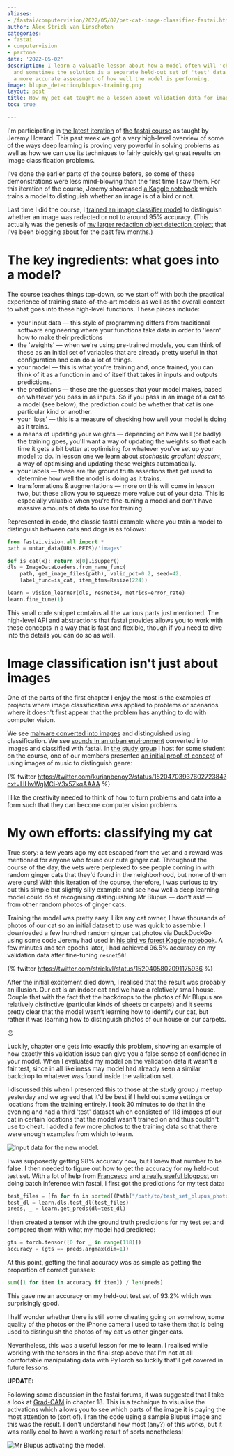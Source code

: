 ```yaml
---
aliases:
- /fastai/computervision/2022/05/02/pet-cat-image-classifier-fastai.html
author: Alex Strick van Linschoten
categories:
- fastai
- computervision
- partone
date: '2022-05-02'
description: I learn a valuable lesson about how a model often will 'cheat' when training
  and sometimes the solution is a separate held-out set of 'test' data which can give
  a more accurate assessment of how well the model is performing.
image: blupus_detection/blupus-training.png
layout: post
title: How my pet cat taught me a lesson about validation data for image classification
toc: true

---
```


I'm participating in [the latest iteration](https://itee.uq.edu.au/event/2022/practical-deep-learning-coders-uq-fastai) of [the fastai course](https://www.fast.ai) as taught by Jeremy Howard. This past week we got a very high-level overview of some of the ways deep learning is proving very powerful in solving problems as well as how we can use its techniques to fairly quickly get great results on image classification problems.

I've done the earlier parts of the course before, so some of these demonstrations were less mind-blowing than the first time I saw them. For this iteration of the course, Jeremy showcased [a Kaggle notebook](https://www.kaggle.com/code/jhoward/is-it-a-bird-creating-a-model-from-your-own-data) which trains a model to distinguish whether an image is of a bird or not.

Last time I did the course, I [trained an image classifier model](https://mlops.systems/fastai/redactionmodel/computervision/datalabelling/2021/09/06/redaction-classification-chapter-2.html#fn:3) to distinguish whether an image was redacted or not to around 95% accuracy. (This actually was the genesis of [my larger redaction object detection project](https://mlops.systems/categories/#redactionmodel) that I've been blogging about for the past few months.)

# The key ingredients: what goes into a model?

The course teaches things top-down, so we start off with both the practical experience of training state-of-the-art models as well as the overall context to what goes into these high-level functions. These pieces include:

- your input data — this style of programming differs from traditional software engineering where your functions take data in order to 'learn' how to make their predictions
- the 'weights' — when we're using pre-trained models, you can think of these as an initial set of variables that are already pretty useful in that configuration and can do a lot of things.
- your model — this is what you're training and, once trained, you can think of it as a function in and of itself that takes in inputs and outputs predictions.
- the predictions — these are the guesses that your model makes, based on whatever you pass in as inputs. So if you pass in an image of a cat to a model (see below), the prediction could be whether that cat is one particular kind or another.
- your 'loss' — this is a measure of checking how well your model is doing as it trains.
- a means of updating your weights — depending on how well (or badly) the training goes, you'll want a way of updating the weights so that each time it gets a bit better at optimising for whatever you've set up your model to do. In lesson one we learn about *stochastic gradient descent*, a way of optimising and updating these weights automatically.
- your labels — these are the ground truth assertions that get used to determine how well the model is doing as it trains.
- transformations & augmentations — more on this will come in lesson two, but these allow you to squeeze more value out of your data. This is especially valuable when you're fine-tuning a model and don't have massive amounts of data to use for training.

Represented in code, the classic fastai example where you train a model to distinguish between cats and dogs is as follows:

```python
from fastai.vision.all import *
path = untar_data(URLs.PETS)/'images'

def is_cat(x): return x[0].isupper()
dls = ImageDataLoaders.from_name_func(
    path, get_image_files(path), valid_pct=0.2, seed=42,
    label_func=is_cat, item_tfms=Resize(224))

learn = vision_learner(dls, resnet34, metrics=error_rate)
learn.fine_tune(1)
```

This small code snippet contains all the various parts just mentioned. The high-level API and abstractions that fastai provides allows you to work with these concepts in a way that is fast and flexible, though if you need to dive into the details you can do so as well.

# Image classification isn't just about images

One of the parts of the first chapter I enjoy the most is the examples of projects where image classification was applied to problems or scenarios where it doesn't first appear that the problem has anything to do with computer vision.

We see [malware converted into images](https://ieeexplore.ieee.org/abstract/document/8328749) and distinguished using classification. We see [sounds in an urban environment](https://medium.com/@etown/great-results-on-audio-classification-with-fastai-library-ccaf906c5f52) converted into images and classified with fastai. In [the study group](https://www.meetup.com/delft-fast-ai-study-group/) I host for some student on the course, one of our members presented [an initial proof of concept](https://kurianbenoy.com/ml-blog/fastai/fastbook/2022/05/01/AudioCNNDemo.html) of using images of music to distinguish genre:

{% twitter https://twitter.com/kurianbenoy2/status/1520470393760272384?cxt=HHwWgMCi-Y3x5ZkqAAAA %}

I like the creativity needed to think of how to turn problems and data into a form such that they can become computer vision problems.

# My own efforts: classifying my cat

True story: a few years ago my cat escaped from the vet and a reward was mentioned for anyone who found our cute ginger cat.  Throughout the course of the day, the vets were perplexed to see people coming in with random ginger cats that they'd found in the neighborhood, but none of them were ours! With this iteration of the course, therefore, I was curious to try out this simple but slightly silly example and see how well a deep learning model could do at recognising distinguishing Mr Blupus — don't ask! — from other random photos of ginger cats.

Training the model was pretty easy. Like any cat owner, I have thousands of photos of our cat so an initial dataset to use was quick to assemble. I downloaded a few hundred random ginger cat photos via DuckDuckGo using some code Jeremy had used in [his bird vs forest Kaggle notebook](https://www.kaggle.com/code/jhoward/is-it-a-bird-creating-a-model-from-your-own-data). A few minutes and ten epochs later, I had achieved 96.5% accuracy on my validation data after fine-tuning `resnet50`!

{% twitter https://twitter.com/strickvl/status/1520405802091175936 %}

After the initial excitement died down, I realised that the result was probably an illusion. Our cat is an indoor cat and we have a relatively small house. Couple that with the fact that the backdrops to the photos of Mr Blupus are relatively distinctive (particular kinds of sheets or carpets) and it seems pretty clear that the model wasn't learning how to identify our cat, but rather it was learning how to distinguish photos of our house or our carpets.

☹️

Luckily, chapter one gets into exactly this problem, showing an example of how exactly this validation issue can give you a false sense of confidence in your model. When I evaluated my model on the validation data it wasn't a fair test, since in all likeliness may model had already seen a similar backdrop to whatever was found inside the validation set.

I discussed this when I presented this to those at the study group / meetup yesterday and we agreed that it'd be best if I held out some settings or locations from the training entirely. I took 30 minutes to do that in the evening and had a third 'test' dataset which consisted of 118 images of our cat in certain locations that the model wasn't trained on and thus couldn't use to cheat. I added a few more photos to the training data so that there were enough examples from which to learn.

![](blupus_detection/training-data.png "Input data for the new model.")

I was supposedly getting 98% accuracy now, but I knew that number to be false. I then needed to figure out how to get the accuracy for my held-out test set. With a lot of help from [Francesco](https://twitter.com/Fra_Pochetti) and [a really useful blogpost](https://benjaminwarner.dev/2021/10/01/inference-with-fastai#batch-prediction) on doing batch inference with fastai, I first got the predictions for my test data:

```python
test_files = [fn for fn in sorted((Path("/path/to/test_set_blupus_photos")).glob('**/*')) if fn.is_file()]
test_dl = learn.dls.test_dl(test_files)
preds, _ = learn.get_preds(dl=test_dl)
```

I then created a tensor with the ground truth predictions for my test set and compared them with what my model had predicted:

```python
gts = torch.tensor([0 for _ in range(118)])
accuracy = (gts == preds.argmax(dim=1))
```

At this point, getting the final accuracy was as simple as getting the proportion of correct guesses:

```python
sum([1 for item in accuracy if item]) / len(preds)
```

This gave me an accuracy on my held-out test set of 93.2% which was surprisingly good.

I half wonder whether there is still some cheating going on somehow, some quality of the photos or the iPhone camera I used to take them that is being used to distinguish the photos of my cat vs other ginger cats.

Nevertheless, this was a useful lesson for me to learn. I realised while working with the tensors in the final step above that I'm not at all comfortable manipulating data with PyTorch so luckily that'll get covered in future lessons.

**UPDATE:**

Following some discussion in the fastai forums, it was suggested that I take a look at [Grad-CAM](http://gradcam.cloudcv.org) in chapter 18. This is a technique to visualise the activations which allows you to see which parts of the image it is paying the most attention to (sort of). I ran the code using a sample Blupus image and this was the result. I don't understand how most (any?) of this works, but it was really cool to have a working result of sorts nonetheless!

![](blupus_detection/gradcam.png "Mr Blupus activating the model.")
